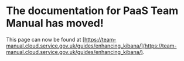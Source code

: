 
# The documentation for PaaS Team Manual has moved!
This page can now be found at [https://team-manual.cloud.service.gov.uk/guides/enhancing_kibana/](https://team-manual.cloud.service.gov.uk/guides/enhancing_kibana/).
